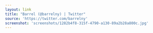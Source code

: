 ```yaml
---
layout: link
title: "Barrel (@barrelny) | Twitter"
source: 'https://twitter.com/barrelny'
screenshot: 'screenshots/1282b4f8-315f-4790-a130-89a2b28a800c.jpg'
---
```


